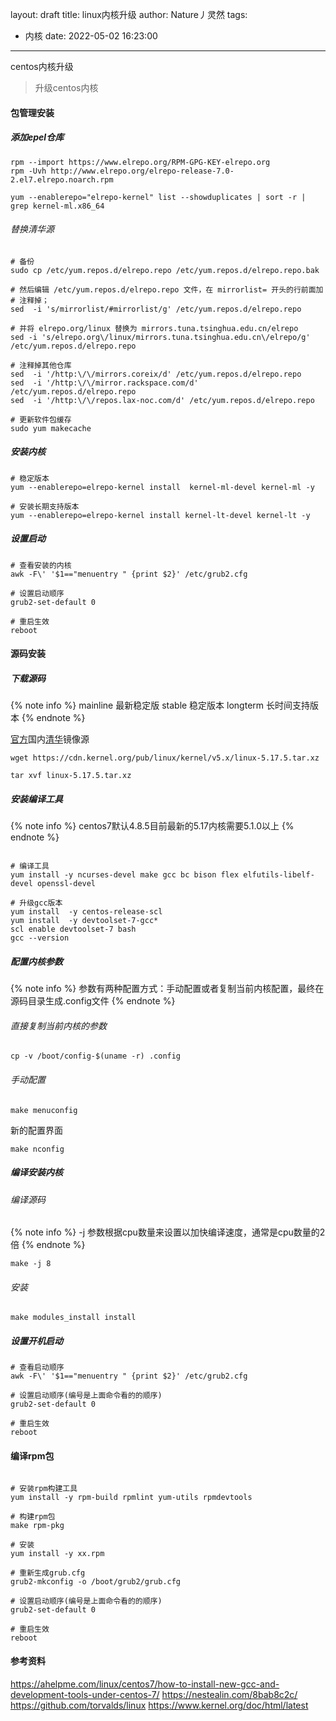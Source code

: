 layout: draft
title: linux内核升级
author: Nature丿灵然
tags:
  - 内核
date: 2022-05-02 16:23:00
---
centos内核升级

<!--more-->

> 升级centos内核

#### 包管理安装

##### 添加epel仓库

```shell
rpm --import https://www.elrepo.org/RPM-GPG-KEY-elrepo.org
rpm -Uvh http://www.elrepo.org/elrepo-release-7.0-2.el7.elrepo.noarch.rpm

yum --enablerepo="elrepo-kernel" list --showduplicates | sort -r | grep kernel-ml.x86_64
```

###### 替换清华源

```shell
# 备份
sudo cp /etc/yum.repos.d/elrepo.repo /etc/yum.repos.d/elrepo.repo.bak

# 然后编辑 /etc/yum.repos.d/elrepo.repo 文件，在 mirrorlist= 开头的行前面加 # 注释掉；
sed  -i 's/mirrorlist/#mirrorlist/g' /etc/yum.repos.d/elrepo.repo

# 并将 elrepo.org/linux 替换为 mirrors.tuna.tsinghua.edu.cn/elrepo
sed -i 's/elrepo.org\/linux/mirrors.tuna.tsinghua.edu.cn\/elrepo/g' /etc/yum.repos.d/elrepo.repo

# 注释掉其他仓库
sed  -i '/http:\/\/mirrors.coreix/d' /etc/yum.repos.d/elrepo.repo
sed  -i '/http:\/\/mirror.rackspace.com/d' /etc/yum.repos.d/elrepo.repo
sed  -i '/http:\/\/repos.lax-noc.com/d' /etc/yum.repos.d/elrepo.repo

# 更新软件包缓存
sudo yum makecache
```

##### 安装内核

```shell
# 稳定版本
yum --enablerepo=elrepo-kernel install  kernel-ml-devel kernel-ml -y

# 安装长期支持版本
yum --enablerepo=elrepo-kernel install kernel-lt-devel kernel-lt -y
```

##### 设置启动

```shell
# 查看安装的内核
awk -F\' '$1=="menuentry " {print $2}' /etc/grub2.cfg

# 设置启动顺序
grub2-set-default 0

# 重启生效
reboot

```

#### 源码安装

##### 下载源码

{% note info %}
mainline 最新稳定版
stable 稳定版本
longterm 长时间支持版本
{% endnote %}

[官方](https://kernel.org/)国内[清华](https://mirror.tuna.tsinghua.edu.cn/kernel/v4.x/?C=M&O=D)镜像源

```shell
wget https://cdn.kernel.org/pub/linux/kernel/v5.x/linux-5.17.5.tar.xz

tar xvf linux-5.17.5.tar.xz
```

##### 安装编译工具

{% note info %}
centos7默认4.8.5目前最新的5.17内核需要5.1.0以上
{% endnote %}

```shell

# 编译工具
yum install -y ncurses-devel make gcc bc bison flex elfutils-libelf-devel openssl-devel

# 升级gcc版本
yum install  -y centos-release-scl
yum install  -y devtoolset-7-gcc*
scl enable devtoolset-7 bash
gcc --version
```

##### 配置内核参数

{% note info %}
参数有两种配置方式：手动配置或者复制当前内核配置，最终在源码目录生成.config文件
{% endnote %}

###### 直接复制当前内核的参数

```sehll
cp -v /boot/config-$(uname -r) .config
```

###### 手动配置

```shell
make menuconfig
```

新的配置界面

```shell
make nconfig
```

##### 编译安装内核

###### 编译源码

{% note info %}
-j 参数根据cpu数量来设置以加快编译速度，通常是cpu数量的2倍
{% endnote %}

```shell
make -j 8
```

###### 安装

```shell
make modules_install install
```

##### 设置开机启动

```shell
# 查看启动顺序
awk -F\' '$1=="menuentry " {print $2}' /etc/grub2.cfg

# 设置启动顺序(编号是上面命令看的的顺序)
grub2-set-default 0

# 重启生效
reboot
```

#### 编译rpm包

```shell

# 安装rpm构建工具
yum install -y rpm-build rpmlint yum-utils rpmdevtools

# 构建rpm包
make rpm-pkg

# 安装
yum install -y xx.rpm

# 重新生成grub.cfg
grub2-mkconfig -o /boot/grub2/grub.cfg

# 设置启动顺序(编号是上面命令看的的顺序)
grub2-set-default 0

# 重启生效
reboot
```

#### 参考资料

<https://ahelpme.com/linux/centos7/how-to-install-new-gcc-and-development-tools-under-centos-7/>
<https://nestealin.com/8bab8c2c/>
<https://github.com/torvalds/linux>
<https://www.kernel.org/doc/html/latest>
